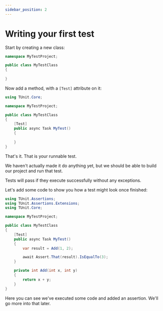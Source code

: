 ```yaml
---
sidebar_position: 2
---
```


# Writing your first test

Start by creating a new class:

```csharp
namespace MyTestProject;

public class MyTestClass
{
    
}
```

Now add a method, with a `[Test]` attribute on it:

```csharp
using TUnit.Core;

namespace MyTestProject;

public class MyTestClass
{
    [Test]
    public async Task MyTest()
    {
        
    }
}
```

That's it. That is your runnable test.

We haven't actually made it do anything yet, but we should be able to build our project and run that test.

Tests will pass if they execute successfully without any exceptions.

Let's add some code to show you how a test might look once finished:

```csharp
using TUnit.Assertions;
using TUnit.Assertions.Extensions;
using TUnit.Core;

namespace MyTestProject;

public class MyTestClass
{
    [Test]
    public async Task MyTest()
    {
        var result = Add(1, 2);

        await Assert.That(result).IsEqualTo(3);
    }

    private int Add(int x, int y)
    {
        return x + y;
    }
}
```

Here you can see we've executed some code and added an assertion. We'll go more into that later. 
